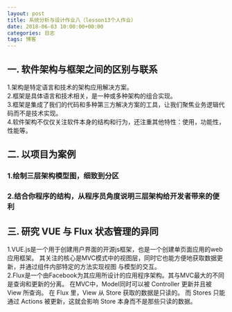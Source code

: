 ```yaml
---
layout: post
title: 系统分析与设计作业八（lesson13个人作业）
date: 2018-06-03 10:00:00+00:00
categories: 日志
tags: 博客
---
```

## 一. 软件架构与框架之间的区别与联系
1.架构是特定语言和技术的架构应用解决方案。  
2.框架是具体语言和技术相关，是一种或多种架构的组合实现。  
3.框架是集成了我们的代码和多种第三方解决方案的工具，让我们聚焦业务逻辑代码而不是技术实现。  
4.软件架构不仅仅关注软件本身的结构和行为，还注重其他特性：使用，功能性，性能等。
## 二. 以项目为案例
### 1.绘制三层架构模型图，细致到分区
### 2.结合你程序的结构，从程序员角度说明三层架构给开发者带来的便利
## 三. 研究 VUE 与 Flux 状态管理的异同
1.VUE.js是一个用于创建用户界面的开源js框架，也是一个创建单页面应用的web应用框架。
其关注的核心是MVC模式中的视图层，同时它也能方便地获取数据更新，并通过组件内部特定的方法实现视图
与模型的交互。  
2.Flux是一个由Facebook为其应用所设计的应用程序架构。其与MVC最大的不同是查询和更新的分离。
在MVC中，Model同时可以被 Controller 更新并且被 View 所查询。
在 Flux 里，View 从 Store 获取的数据是只读的。
而 Stores 只能通过 Actions 被更新，这就会影响 Store 本身而不是那些只读的数据。
